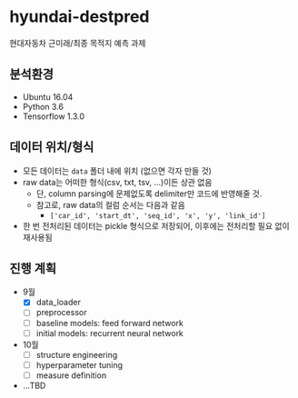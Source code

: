 # hyundai-destpred

현대자동차 근미래/최종 목적지 예측 과제

## 분석환경

- Ubuntu 16.04
- Python 3.6
- Tensorflow 1.3.0

## 데이터 위치/형식

- 모든 데이터는 `data` 폴더 내에 위치 (없으면 각자 만들 것)
- raw data는 어떠한 형식(csv, txt, tsv, ...)이든 상관 없음
  - 단, column parsing에 문제없도록 delimiter만 코드에 반영해줄 것.
  - 참고로, raw data의 컬럼 순서는 다음과 같음
    - `['car_id', 'start_dt', 'seq_id', 'x', 'y', 'link_id']`
- 한 번 전처리된 데이터는 pickle 형식으로 저장되어, 이후에는 전처리할 필요 없이 재사용됨

## 진행 계획

- 9월
  - [x] data_loader
  - [ ] preprocessor
  - [ ] baseline models: feed forward network
  - [ ] initial models: recurrent neural network

- 10월
  - [ ] structure engineering
  - [ ] hyperparameter tuning
  - [ ] measure definition

- ...TBD